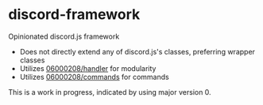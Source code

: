 # discord-framework

Opinionated discord.js framework

- Does not directly extend any of discord.js's classes, preferring wrapper classes
- Utilizes [06000208/handler](https://github.com/06000208/handler) for modularity
- Utilizes [06000208/commands](https://github.com/06000208/commands/) for commands

This is a work in progress, indicated by using major version 0.
